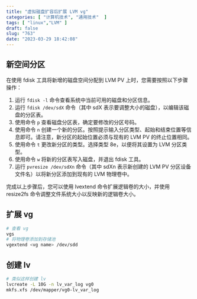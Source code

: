 ```yaml
---
title: "虚拟磁盘扩容后扩展 LVM vg"
categories: [ "计算机技术", "通用技术"  ]
tags: [ "linux","LVM" ]
draft: false
slug: "763"
date: "2023-03-29 18:42:08"
---
```


## 新空间分区

在使用 fdisk 工具将新增的磁盘空间分配到 LVM PV 上时，您需要按照以下步骤操作：

1. 运行 `fdisk -l` 命令查看系统中当前可用的磁盘和分区信息。
2. 运行 `fdisk /dev/sdX` 命令（其中 sdX 表示要调整大小的磁盘），以编辑该磁盘的分区表。
3. 使用命令 `p` 查看磁盘分区表，确定要修改的分区号码。
4. 使用命令 `n` 创建一个新的分区。按照提示输入分区类型、起始和结束位置等信息即可。请注意，新分区的起始位置必须与现有的 LVM PV 的终止位置相同。
5. 使用命令 `t` 更改新分区的类型。选择类型 8e，以便将其设置为 LVM 分区类型。
6. 使用命令 `w` 将新的分区表写入磁盘，并退出 fdisk 工具。
7. 运行 `pvresize /dev/sdXn` 命令（其中 sdXn 表示新创建的 LVM PV 分区设备文件名）以将新分区添加到现有的 LVM 物理卷中。

完成以上步骤后，您可以使用 lvextend 命令扩展逻辑卷的大小，并使用 resize2fs 命令调整文件系统大小以反映新的逻辑卷大小。

## 扩展 vg

```bash
# 查看 vg
vgs
# 将物理卷添加到存储池
vgextend <vg name> /dev/sdd
```

## 创建 lv

```bash
# 类似这样创建 lv
lvcreate -L 10G -n lv_var_log vg0
mkfs.xfs /dev/mapper/vg0-lv_var_log
```


